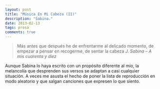 ```yaml
---
layout: post
title: "Música En Mi Cabeza (II)"
description: "Sabina."
date: 2013-02-13
tags: prosa
comments: true
---
```


> Más antes que después
> he de enfrentarme al delicado momento,
> de empezar a pensar
> en recogerme, de sentar la cabeza
> _J. Sabina – A mis cuarenta y diez_

Aunque Sabina lo haya escrito con un propósito diferente al mío, la melancolía
que desprenden sus versos se adaptan a casi cualquier situación. A veces me
asusta el hecho de poner la lista de reproducción en modo aleatorio y que
salgan canciones que expresen lo que siento.
